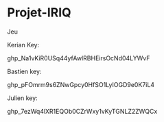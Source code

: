 # Projet-IRIQ
Jeu

Kerian Key:

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

Bastien key:

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

Julien key:

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

